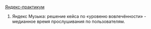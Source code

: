 [Яндекс-практикум](https://www.practicum.yandex.ru) 

1. Яндекс Музыка: решение кейса  по «уровеню вовлечённости» - медианное время прослушивания по пользователям.
